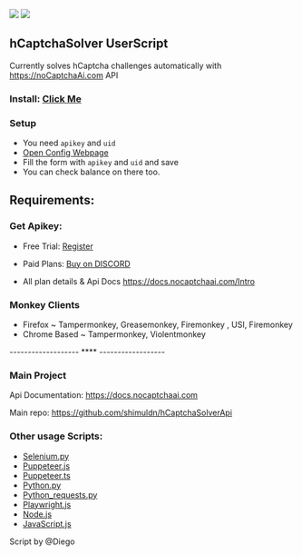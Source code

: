 <p>
<a href="https://t.me/noCaptchaAi" target="_blank"><img src="https://img.shields.io/badge/Telegram-2CA5E0?style=for-the-badge&logo=telegram&logoColor=white"></a>
<a href="https://discord.gg/E7FfzhZqzA" target="_blank"><img src="https://img.shields.io/badge/Discord-7289DA?style=for-the-badge&logo=discord&logoColor=white"></a>
</p>

## hCaptchaSolver UserScript
Currently solves hCaptcha challenges automatically with https://noCaptchaAi.com API

### Install: [Click Me](https://github.com/noCaptchaAi/hCaptchaSolver.user.js/raw/main/hCaptchaSolver.user.js)
### Setup

- You need `apikey` and `uid`
- [Open Config Webpage](https://config.nocaptchaai.com/)
- Fill the form with `apikey` and `uid` and save
- You can check balance on there too.

## Requirements:

### Get Apikey:

- Free Trial: [Register](https://nocaptchaai.com/register) 

- Paid Plans:  [Buy on DISCORD](https://discord.gg/E7FfzhZqzA)
 * All plan details & Api Docs https://docs.nocaptchaai.com/Intro

### Monkey Clients
 * Firefox ~ Tampermonkey, Greasemonkey, Firemonkey , USI, Firemonkey
 * Chrome Based ~ Tampermonkey, Violentmonkey



 


------------------- **** ------------------

### Main Project
Api Documentation: https://docs.nocaptchaai.com

Main repo: https://github.com/shimuldn/hCaptchaSolverApi

### Other usage Scripts:
- [Selenium.py](https://github.com/shimuldn/hCaptchaSolverApi/blob/main/usage_examples/example-selenium.py)
- [Puppeteer.js](https://github.com/shimuldn/hCaptchaSolverApi/blob/main/usage_examples/puppeteer.js)
- [Puppeteer.ts](https://github.com/shimuldn/hCaptchaSolverApi/blob/main/usage_examples/puppeteer.ts)
- [Python.py](https://github.com/shimuldn/hCaptchaSolverApi/blob/main/usage_examples/example2.py)
- [Python_requests.py](https://github.com/shimuldn/hCaptchaSolverApi/blob/main/usage_examples/python_requests.py)
- [Playwright.js](https://github.com/shimuldn/hCaptchaSolverApi/blob/main/usage_examples/playwright.js)
- [Node.js](https://github.com/shimuldn/hCaptchaSolverApi/blob/main/usage_examples/node.js)
- [JavaScript.js](https://github.com/shimuldn/hCaptchaSolverApi/blob/main/usage_examples/javascript.js)

Script by @Diego
